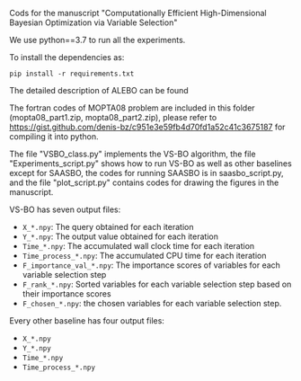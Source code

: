 Cods for the manuscript "Computationally Efficient High-Dimensional Bayesian Optimization via Variable Selection"

We use python==3.7 to run all the experiments. 

To install the dependencies as:

`pip install -r requirements.txt`

The detailed description of ALEBO can be found 

The fortran codes of MOPTA08 problem are included in this folder (mopta08_part1.zip, mopta08_part2.zip), please refer to https://gist.github.com/denis-bz/c951e3e59fb4d70fd1a52c41c3675187 for compiling it into python. 

The file "VSBO_class.py" implements the VS-BO algorithm, the file "Experiments_script.py" shows how to run VS-BO as well as other baselines except for SAASBO, the codes for running SAASBO is in saasbo_script.py, and the file "plot_script.py" contains codes for drawing the figures in the manuscript. 


VS-BO has seven output files:

* `X_*.npy`: The query obtained for each iteration
* `Y_*.npy`: The output value obtained for each iteration
* `Time_*.npy`: The accumulated wall clock time for each iteration
* `Time_process_*.npy`: The accumulated CPU time for each iteration
* `F_importance_val_*.npy`: The importance scores of variables for each variable selection step
* `F_rank_*.npy`: Sorted variables for each variable selection step based on their importance scores
* `F_chosen_*.npy`: the chosen variables for each variable selection step. 


Every other baseline has four output files: 

* `X_*.npy`
* `Y_*.npy`
* `Time_*.npy`
* `Time_process_*.npy`
